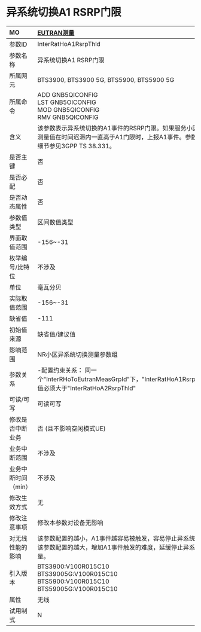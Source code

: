 # 异系统切换A1 RSRP门限<table><thread><tr><th align = "left">MO</th><th align = "left"><a href = "index.html#异系统切换A1 RSRP门限-3">EUTRAN测量</a></td></tr></thread><tbody><tr><td>参数ID</td><td>InterRatHoA1RsrpThld</td></tr><tr><td>参数名称</td><td>异系统切换A1 RSRP门限</td></tr><tr><td>所属网元</td><td>BTS3900, BTS3900 5G, BTS5900, BTS5900 5G</td></tr><tr><td>所属命令</td><td>ADD GNB5QICONFIG<br>LST GNB5OICONFIG<br>MOD GNB5QICONFIG<br>RMV GNB5QICONFIG</td></tr><tr><td>含义</td><td>该参数表示异系统切换的A1事件的RSRP门限。如果服务小区RSRP测量值在时间迟滞内一直高于A1门限时，上报A1事件。参数的使用细节参见3GPP TS 38.331。</td></tr><tr><td>是否主键</td><td>否</td></tr><tr><td>是否必配</td><td>否</td></tr><tr><td>是否动态属性</td><td>否</td></tr><tr><td>参数值类型</td><td>区间数值类型</td></tr><tr><td>界面取值范围</td><td>-156~-31</td></tr><tr><td>枚举编号/比特位</td><td>不涉及</td></tr><tr><td>单位</td><td>毫瓦分贝</td></tr><tr><td>实际取值范围</td><td>-156~-31</td></tr><tr><td>缺省值</td><td>-111</td></tr><tr><td>初始值来源</td><td>缺省值/建议值</td></tr><tr><td>影响范围</td><td>NR小区异系统切换测量参数组</td></tr><tr><td>参数关系</td><td>-配置约束关系：
同一个"InterRHoToEutranMeasGrpId"下，"InterRatHoA1RsrpThld"取值必须大于"InterRatHoA2RsrpThld"</td></tr><tr><td>可读/可写</td><td>可读可写</td></tr><tr><td>修改是否中断业务</td><td>否 (且不影响空闲模式UE)</td></tr><tr><td>业务中断范围</td><td>不涉及</td></tr><tr><td>业务中断时间（min）</td><td>不涉及</td></tr><tr><td>修改生效方式</td><td>无</td></tr><tr><td>修改注意事项</td><td>修改本参数对设备无影响</td></tr><tr><td>对无线性能的影响</td><td>该参数配置的越小，A1事件越容易被触发，容易停止异系统测量；该参数配置的越大，增加A1事件触发的难度，延缓停止异系统测量。</td></tr><tr><td>引入版本</td><td>BTS3900:V100R015C10<br>BTS39005G:V100R015C10<br>BTS5900:V100R015C10<br>BTS59005G:V100R015C10</td></tr><tr><td>属性</td><td>无线</td></tr><tr><td>试用制式</td><td>N</td></tr></tbody></table>